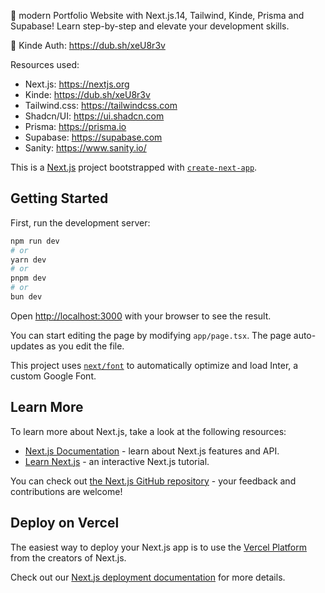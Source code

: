 🚀 modern Portfolio Website with Next.js.14, Tailwind, Kinde, Prisma and Supabase! Learn step-by-step and elevate your development skills. 

🚀 Kinde Auth: https://dub.sh/xeU8r3v

Resources used:
- Next.js: https://nextjs.org
- Kinde: https://dub.sh/xeU8r3v
- Tailwind.css: https://tailwindcss.com
- Shadcn/UI: https://ui.shadcn.com
- Prisma: https://prisma.io
- Supabase: https://supabase.com
- Sanity: https://www.sanity.io/


This is a [Next.js](https://nextjs.org/) project bootstrapped with [`create-next-app`](https://github.com/vercel/next.js/tree/canary/packages/create-next-app).

## Getting Started

First, run the development server:

```bash
npm run dev
# or
yarn dev
# or
pnpm dev
# or
bun dev
```

Open [http://localhost:3000](http://localhost:3000) with your browser to see the result.

You can start editing the page by modifying `app/page.tsx`. The page auto-updates as you edit the file.

This project uses [`next/font`](https://nextjs.org/docs/basic-features/font-optimization) to automatically optimize and load Inter, a custom Google Font.

## Learn More

To learn more about Next.js, take a look at the following resources:

- [Next.js Documentation](https://nextjs.org/docs) - learn about Next.js features and API.
- [Learn Next.js](https://nextjs.org/learn) - an interactive Next.js tutorial.

You can check out [the Next.js GitHub repository](https://github.com/vercel/next.js/) - your feedback and contributions are welcome!

## Deploy on Vercel

The easiest way to deploy your Next.js app is to use the [Vercel Platform](https://vercel.com/new?utm_medium=default-template&filter=next.js&utm_source=create-next-app&utm_campaign=create-next-app-readme) from the creators of Next.js.

Check out our [Next.js deployment documentation](https://nextjs.org/docs/deployment) for more details.
